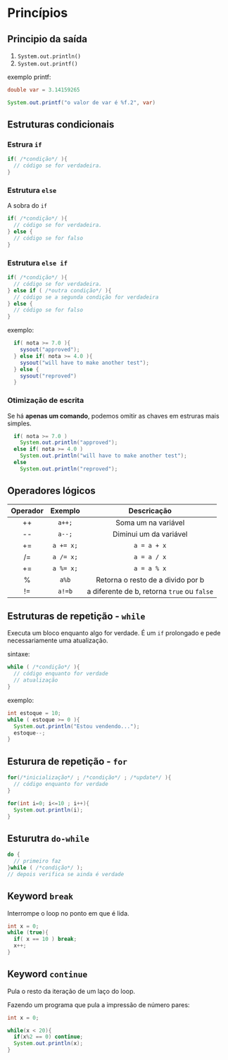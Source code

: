 # Princípios

## Principio da saída

1. `System.out.println()`
1. `System.out.printf()`

exemplo printf:

```java
double var = 3.14159265

System.out.printf("o valor de var é %f.2", var)
```

## Estruturas condicionais

### Estrura `if`

```java
if( /*condição*/ ){
  // código se for verdadeira.
}
```

### Estrutura `else`

A sobra do `if`

```java
if( /*condição*/ ){
  // código se for verdadeira.
} else {
  // código se for falso
}
```


### Estrutura `else if`

```java
if( /*condição*/ ){
  // código se for verdadeira.
} else if ( /*outra condição*/ ){
  // código se a segunda condição for verdadeira
} else {
  // código se for falso
}
```

exemplo:
```java
  if( nota >= 7.0 ){
    sysout("approved");
  } else if( nota >= 4.0 ){ 
    sysout("will have to make another test");
  } else {
    sysout("reproved")
  }
```

### Otimização de escrita

Se há **apenas um comando**, podemos omitir as chaves em estruras mais simples.

```java
  if( nota >= 7.0 ) 
    System.out.println("approved");
  else if( nota >= 4.0 ) 
    System.out.println("will have to make another test");
  else 
    System.out.println("reproved");
```

## Operadores lógicos

|Operador|Exemplo| Descricação |
|:--:| :--: | :--: |
|++| `a++;`| Soma um na variável |
| -- | `a--;`| Diminui um da variável |
| += | `a += x;`| `a = a + x` |
| /= | `a /= x;`| `a = a / x` |
| += | `a %= x;`| `a = a % x` |
|%| `a%b`| Retorna o resto de a divido por b |
|!=| `a!=b`| a diferente de b, retorna `true` ou `false` |


## Estruturas de repetição - `while`

Executa um bloco enquanto algo for verdade. É um `if` prolongado e pede necessariamente uma atualização.

sintaxe:
```java
while ( /*condição*/ ){
  // código enquanto for verdade
  // atualização
}
```

exemplo:
```java
int estoque = 10;
while ( estoque >= 0 ){
  System.out.println("Estou vendendo...");
  estoque--;
}
```

## Esturura de repetição - `for`

```java
for(/*inicialização*/ ; /*condição*/ ; /*update*/ ){
  // código enquanto for verdade
}
```

```java
for(int i=0; i<=10 ; i++){
  System.out.println(i);
}
```

## Esturutra `do-while`

```java
do {
  // primeiro faz
}while ( /*condição*/ );
// depois verifica se ainda é verdade
```

## Keyword `break`

Interrompe o loop no ponto em que é lida.

```java
int x = 0;
while (true){
  if( x == 10 ) break;
  x++;
}
```

## Keyword `continue`

Pula o resto da iteração de um laço do loop.

Fazendo um programa que pula a impressão de número pares:
```java
int x = 0;

while(x < 20){
  if(x%2 == 0) continue;
  System.out.println(x);
}
```